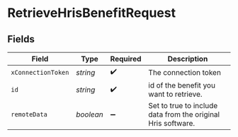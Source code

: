 # RetrieveHrisBenefitRequest


## Fields

| Field                                                        | Type                                                         | Required                                                     | Description                                                  |
| ------------------------------------------------------------ | ------------------------------------------------------------ | ------------------------------------------------------------ | ------------------------------------------------------------ |
| `xConnectionToken`                                           | *string*                                                     | :heavy_check_mark:                                           | The connection token                                         |
| `id`                                                         | *string*                                                     | :heavy_check_mark:                                           | id of the benefit you want to retrieve.                      |
| `remoteData`                                                 | *boolean*                                                    | :heavy_minus_sign:                                           | Set to true to include data from the original Hris software. |